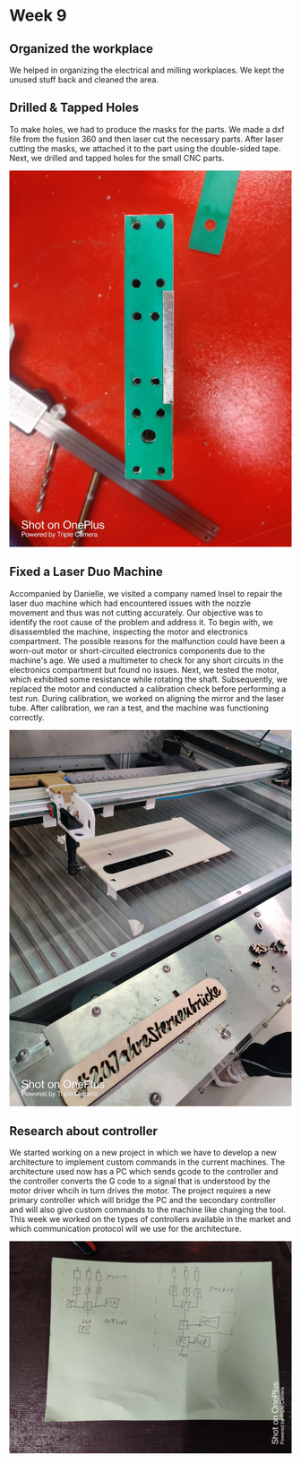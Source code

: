 # Week 9

## Organized the workplace

We helped in organizing the electrical and milling workplaces. We kept the unused stuff back and cleaned the area. 

## Drilled & Tapped Holes

To make holes, we had to produce the masks for the parts. We made a dxf file from the fusion 360 and then laser cut the necessary parts. After laser cutting the masks, we attached it to the part using the double-sided tape. Next, we drilled and tapped holes for the small CNC parts.

![](mask.jpg "")

## Fixed a Laser Duo Machine

Accompanied by Danielle, we visited a company named Insel to repair the laser duo machine which had encountered issues with the nozzle movement and thus was not cutting accurately. Our objective was to identify the root cause of the problem and address it. To begin with, we disassembled the machine, inspecting the motor and electronics compartment. The possible reasons for the malfunction could have been a worn-out motor or short-circuited electronics components due to the machine's age. We used a multimeter to check for any short circuits in the electronics compartment but found no issues. Next, we tested the motor, which exhibited some resistance while rotating the shaft. Subsequently, we replaced the motor and conducted a calibration check before performing a test run. During calibration, we worked on aligning the mirror and the laser tube. After calibration, we ran a test, and the machine was functioning correctly.

![](Laser%20duo%20at%20insel.jpg "")


## Research about controller

We started working on a new project in which we have to develop a new architecture to implement custom commands in the current machines. The architecture used now has a PC which sends gcode to the controller and the controller converts the G code to a signal that is understood by the motor driver whcih in turn drives the motor.
The project requires a new primary controller which will bridge the PC and the secondary controller and will also give custom commands to the machine like changing the tool. 
This week we worked on the types of controllers available in the market and which communication protocol will we use for the architecture.

![](intro%20to%20project.jpg "")

